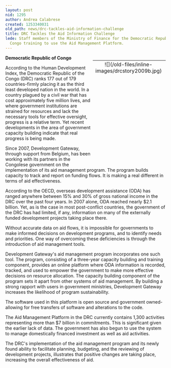 ```yaml
---
layout: post
nid: 1295
author: Andrea Calabrese
created: 1253340031
old_path: news/drc-tackles-aid-information-challenge
title: DRC Tackles the Aid Information Challenge
lede: Staff members of the Ministry of Finance for the Democratic Republic of the
  Congo training to use the Aid Management Platform.
---
```


<table align="right" border="0" style="width:229px;height:312px;"><tbody><tr><td align="center" valign="middle">![](/old-files/inline-images/drcstory2009b.jpg)</td></tr><tr><td align="center" valign="bottom">    </td><td align="center" valign="bottom">Staff members of the Ministry of Finance for the Democratic Republic of the Congo training to use the Aid Management Platform. By building a strong rapport with users in the ministries, Development Gateway increases the likelihood of program sustainability.</td></tr></tbody></table>

**Democratic Republic of Congo**

According to the Human Development Index, the Democratic Republic of the Congo (DRC) ranks 177 out of 179 countries-firmly placing it as the third least developed nation in the world. In a country plagued by a civil war that has cost approximately five million lives, and where government institutions are strained for resources and lack the necessary tools for effective oversight, progress is a relative term. Yet recent developments in the area of government capacity building indicate that real progress is being made.

Since 2007, Development Gateway, through support from Belgium, has been working with its partners in the Congolese government on the implementation of its aid management program. The program builds capacity to track and report on funding flows. It is making a real different in terms of aid effectiveness.

According to the OECD, overseas development assistance (ODA) has ranged anywhere between 15% and 30% of gross national income in the DRC over the past four years. In 2007 alone, ODA reached nearly $2.1 billion. Yet, as is the case in most post-conflict countries, the government of the DRC has had limited, if any, information on many of the externally funded development projects taking place there.

Without accurate data on aid flows, it is impossible for governments to make informed decisions on development programs, and to identify needs and priorities. One way of overcoming these deficiencies is through the introduction of aid management tools.

Development Gateway's aid management program incorporates one such tool. The program, consisting of a three-year capacity building and training component, provides an online platform where ODA information is recorded, tracked, and used to empower the government to make more effective decisions on resource allocation. The capacity building component of the program sets it apart from other systems of aid management. By building a strong rapport with users in government ministries, Development Gateway increases the likelihood of program sustainability.

The software used in this platform is open source and government owned-allowing for free transfers of software and alterations to the code.

The Aid Management Platform in the DRC currently contains 1,300 activities representing more than $7 billion in commitments. This is significant given the earlier lack of data. The government has also begun to use the system to manage domestically financed investment as well as aid activities.

The DRC's implementation of the aid management program and its newly found ability to facilitate planning, budgeting, and the reviewing of development projects, illustrates that positive changes are taking place, increasing the overall effectiveness of aid.
